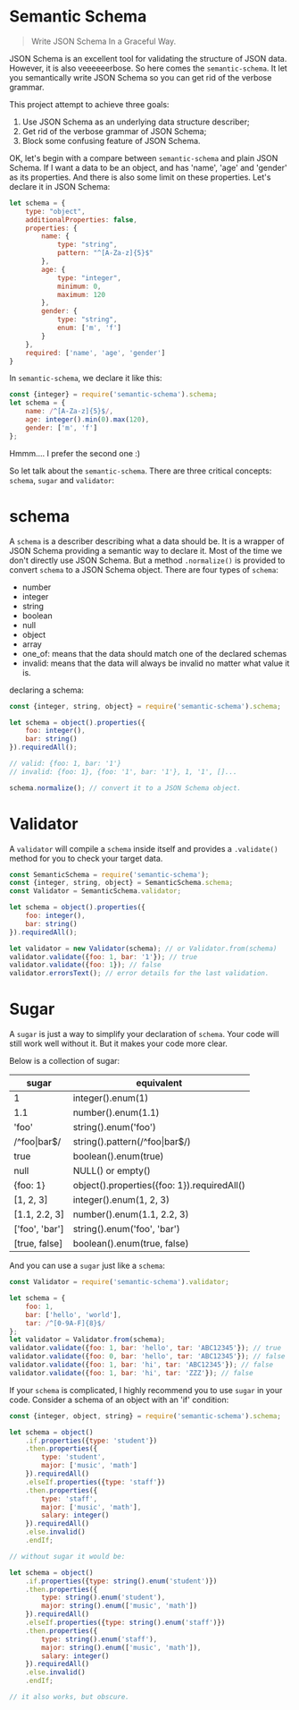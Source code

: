 # Semantic Schema

> Write JSON Schema In a Graceful Way.

JSON Schema is an excellent tool for validating the structure of JSON data. However, it is also veeeeeerbose. So here comes the `semantic-schema`. It let you semantically write JSON Schema so you can get rid of the verbose grammar.

This project attempt to achieve three goals:
1. Use JSON Schema as an underlying data structure describer;
2. Get rid of the verbose grammar of JSON Schema;
3. Block some confusing feature of JSON Schema.

OK, let's begin with a compare between `semantic-schema` and plain JSON Schema. If I want a data to be an object, and has 'name', 'age' and 'gender' as its properties. And there is also some limit on these properties.
Let's declare it in JSON Schema:
```js
let schema = {
    type: "object",
    additionalProperties: false,
    properties: {
        name: {
            type: "string",
            pattern: "^[A-Za-z]{5}$"
        },
        age: {
            type: "integer",
            minimum: 0,
            maximum: 120
        },
        gender: {
            type: "string",
            enum: ['m', 'f']
        }
    },
    required: ['name', 'age', 'gender']
}
```
In `semantic-schema`, we declare it like this: 
```js
const {integer} = require('semantic-schema').schema;
let schema = {
    name: /^[A-Za-z]{5}$/,
    age: integer().min(0).max(120),
    gender: ['m', 'f']
};
```

Hmmm.... I prefer the second one :)

So let talk about the `semantic-schema`. There are three critical concepts: `schema`, `sugar` and `validator`:

# schema

A `schema` is a describer describing what a data should be. It is a wrapper of JSON Schema providing a semantic way to declare it. Most of the time we don't directly use JSON Schema. But a method `.normalize()` is provided to convert `schema` to a JSON Schema object. 
There are four types of `schema`: 
- number
- integer
- string
- boolean
- null
- object
- array
- one_of: means that the data should match one of the declared schemas
- invalid: means that the data will always be invalid no matter what value it is.

declaring a schema: 
```js
const {integer, string, object} = require('semantic-schema').schema;

let schema = object().properties({
    foo: integer(),
    bar: string()
}).requiredAll();

// valid: {foo: 1, bar: '1'}
// invalid: {foo: 1}, {foo: '1', bar: '1'}, 1, '1', []...

schema.normalize(); // convert it to a JSON Schema object.
```

# Validator

A `validator` will compile a `schema` inside itself and provides a `.validate()` method for you to check your target data.

```js
const SemanticSchema = require('semantic-schema');
const {integer, string, object} = SemanticSchema.schema;
const Validator = SemanticSchema.validator;

let schema = object().properties({
    foo: integer(),
    bar: string()
}).requiredAll();

let validator = new Validator(schema); // or Validator.from(schema)
validator.validate({foo: 1, bar: '1'}); // true
validator.validate({foo: 1}); // false
validator.errorsText(); // error details for the last validation.
```

# Sugar

A `sugar` is just a way to simplify your declaration of `schema`. Your code will still work well without it. But it makes your code more clear.

Below is a collection of sugar: 

| sugar          | equivalent                                   |
| -------------- | -------------------------------------------- |
| 1              | integer().enum(1)                            |
| 1.1            | number().enum(1.1)                           |
| 'foo'          | string().enum('foo')                         |
| /^foo\|bar$/   | string().pattern(/^foo\|bar$/)               |
| true           | boolean().enum(true)                         |
| null           | NULL() or empty()                            |
| {foo: 1}       | object().properties({foo: 1}).requiredAll()  |
| [1, 2, 3]      | integer().enum(1, 2, 3)                      |
| [1.1, 2.2, 3]  | number().enum(1.1, 2.2, 3)                   |
| ['foo', 'bar'] | string().enum('foo', 'bar')                  |
| [true, false]  | boolean().enum(true, false)                  |

And you can use a `sugar` just like a `schema`:
```js
const Validator = require('semantic-schema').validator;

let schema = {
    foo: 1, 
    bar: ['hello', 'world'],
    tar: /^[0-9A-F]{8}$/
};
let validator = Validator.from(schema);
validator.validate({foo: 1, bar: 'hello', tar: 'ABC12345'}); // true
validator.validate({foo: 0, bar: 'hello', tar: 'ABC12345'}); // false
validator.validate({foo: 1, bar: 'hi', tar: 'ABC12345'}); // false
validator.validate({foo: 1, bar: 'hi', tar: 'ZZZ'}); // false
```

If your `schema` is complicated, I highly recommend you to use `sugar` in your code. Consider a schema of an object with an 'if' condition:
```js
const {integer, object, string} = require('semantic-schema').schema;

let schema = object()
    .if.properties({type: 'student'})
    .then.properties({
        type: 'student',
        major: ['music', 'math']
    }).requiredAll()
    .elseIf.properties({type: 'staff'})
    .then.properties({
        type: 'staff',
        major: ['music', 'math'],
        salary: integer()
    }).requiredAll()
    .else.invalid()
    .endIf;

// without sugar it would be:

let schema = object()
    .if.properties({type: string().enum('student')})
    .then.properties({
        type: string().enum('student'),
        major: string().enum(['music', 'math'])
    }).requiredAll()
    .elseIf.properties({type: string().enum('staff')})
    .then.properties({
        type: string().enum('staff'),
        major: string().enum(['music', 'math']),
        salary: integer()
    }).requiredAll()
    .else.invalid()
    .endIf;

// it also works, but obscure.

```

